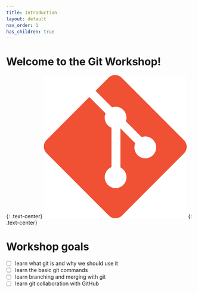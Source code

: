 ```yaml
---
title: Introduction
layout: default
nav_order: 1
has_children: true
---
```


# Welcome to the Git Workshop!
{: .text-center}
![git logo](./images/intro/git-icon.png)
{: .text-center}
# Workshop goals
- [ ] learn what git is and why we should use it
- [ ] learn the basic git commands
- [ ] learn branching and merging with git
- [ ] learn git collaboration with GitHub
